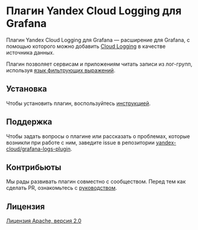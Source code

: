 # Плагин Yandex Cloud Logging для Grafana

Плагин Yandex Cloud Logging для Grafana — расширение для Grafana, с помощью которого можно добавить [Cloud Logging](https://cloud.yandex.ru/services/logging) в качестве источника данных.

Плагин позволяет сервисам и приложениям читать записи из лог-групп, используя [язык фильтрующих выражений](https://cloud.yandex.ru/docs/logging/concepts/filter).

## Установка

Чтобы установить плагин, воспользуйтесь [инструкцией](https://cloud.yandex.ru/docs/logging/tutorial/grafana-logs-plugin).

## Поддержка

Чтобы задать вопросы о плагине или рассказать о проблемах, которые возникли при работе с ним, заведите issue в репозитории [yandex-cloud/grafana-logs-plugin](https://github.com/yandex-cloud/grafana-logs-plugin).

## Контрибьюты

Мы рады развивать плагин совместно с сообществом. Перед тем как сделать PR, ознакомьтесь с [руководством](https://github.com/yandex-cloud/grafana-logs-plugin/blob/master/CONTRIBUTING.md).

## Лицензия

[Лицензия Apache, версия 2.0](https://github.com/yandex-cloud/grafana-logs-plugin/blob/master/CONTRIBUTING.md)
